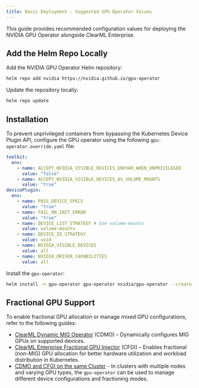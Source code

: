```yaml
---
title: Basic Deployment - Suggested GPU Operator Values
---
```


This guide provides recommended configuration values for deploying the NVIDIA GPU Operator alongside ClearML Enterprise. 

## Add the Helm Repo Locally

Add the NVIDIA GPU Operator Helm repository:

```bash
helm repo add nvidia https://nvidia.github.io/gpu-operator
```

Update the repository locally:
```bash
helm repo update
```

## Installation

To prevent unprivileged containers from bypassing the Kubernetes Device Plugin API, configure the GPU operator 
using the following `gpu-operator.override.yaml` file:

```yaml
toolkit:
  env:
    - name: ACCEPT_NVIDIA_VISIBLE_DEVICES_ENVVAR_WHEN_UNPRIVILEGED
      value: "false"
    - name: ACCEPT_NVIDIA_VISIBLE_DEVICES_AS_VOLUME_MOUNTS
      value: "true"
devicePlugin:
  env:
    - name: PASS_DEVICE_SPECS
      value: "true"
    - name: FAIL_ON_INIT_ERROR
      value: "true"
    - name: DEVICE_LIST_STRATEGY # Use volume-mounts
      value: volume-mounts
    - name: DEVICE_ID_STRATEGY
      value: uuid
    - name: NVIDIA_VISIBLE_DEVICES
      value: all
    - name: NVIDIA_DRIVER_CAPABILITIES
      value: all
```

Install the `gpu-operator`:

``` bash
helm install -n gpu-operator gpu-operator nvidia/gpu-operator --create-namespace -f gpu-operator.override.yaml
```

## Fractional GPU Support

To enable fractional GPU allocation or manage mixed GPU configurations, refer to the following guides:
* [ClearML Dynamic MIG Operator](../fractional_gpus/cdmo.md) (CDMO) – Dynamically configures MIG GPUs on supported devices.
* [ClearML Enterprise Fractional GPU Injector](../fractional_gpus/cfgi.md) (CFGI) – Enables fractional (non-MIG) GPU 
  allocation for better hardware utilization and workload distribution in Kubernetes.
* [CDMO and CFGI on the same Cluster](../fractional_gpus/cdmo_cfgi_same_cluster.md) - In clusters with multiple nodes and 
  varying GPU types, the `gpu-operator` can be used to manage different device configurations and fractioning modes.